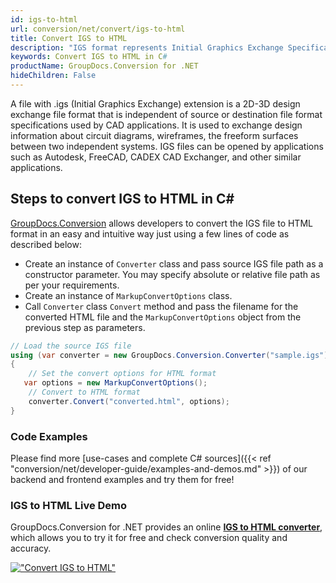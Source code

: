 ```yaml
---
id: igs-to-html
url: conversion/net/convert/igs-to-html
title: Convert IGS to HTML
description: "IGS format represents Initial Graphics Exchange Specification (IGES) with .igs extension. Learn how to convert IGS to HTML file programmatically in C# language using GroupDocs.Conversion for .NET library."
keywords: Convert IGS to HTML in C#
productName: GroupDocs.Conversion for .NET
hideChildren: False
---
```


A file with .igs (Initial Graphics Exchange) extension is a 2D-3D design exchange file format that is independent of source or destination file format specifications used by CAD applications. It is used to exchange design information about circuit diagrams, wireframes, the freeform surfaces between two independent systems. IGS files can be opened by applications such as Autodesk, FreeCAD, CADEX CAD Exchanger, and other similar applications.

## Steps to convert IGS to HTML in C#

[GroupDocs.Conversion](https://products.groupdocs.com/conversion/net) allows developers to convert the IGS file to HTML format in an easy and intuitive way just using a few lines of code as described below:

* Create an instance of `Converter` class and pass source IGS file path as a constructor parameter. You may specify absolute or relative file path as per your requirements. 
* Create an instance of `MarkupConvertOptions` class.
* Call `Converter` class `Convert` method and pass the filename for the converted HTML file and the `MarkupConvertOptions` object from the previous step as parameters.

```csharp
// Load the source IGS file
using (var converter = new GroupDocs.Conversion.Converter("sample.igs"))
{
    // Set the convert options for HTML format
   var options = new MarkupConvertOptions();
    // Convert to HTML format
    converter.Convert("converted.html", options);
}
```

### Code Examples

Please find more [use-cases and complete C# sources]({{< ref "conversion/net/developer-guide/examples-and-demos.md" >}}) of our backend and frontend examples and try them for free!

### IGS to HTML Live Demo

GroupDocs.Conversion for .NET provides an online [**IGS to HTML converter**](https://products.groupdocs.app/conversion/igs-to-html), which allows you to try it for free and check conversion quality and accuracy.

[!["Convert IGS to HTML"](conversion/net/images/convert-to-html/convert-igs-to-html.png)](https://products.groupdocs.app/conversion/igs-to-html)
